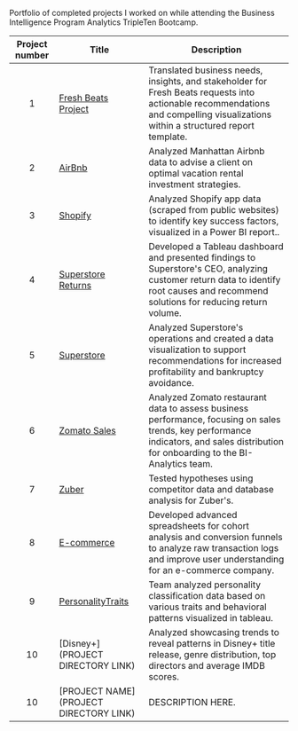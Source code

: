 Portfolio of completed projects I worked on while attending the Business Intelligence Program Analytics TripleTen Bootcamp.

| Project number | Title | Description |
| :-----------: | ----------- |----------- |
| 1 | [Fresh Beats Project](https://github.com/bianca-tech/data-projects/tree/main/fresh%20beats%20project) |Translated business needs, insights, and stakeholder for Fresh Beats requests into actionable recommendations and compelling visualizations within a structured report template. |
| 2 | [AirBnb](https://github.com/bianca-tech/data-projects/tree/main/AirBnb) |Analyzed Manhattan Airbnb data to advise a client on optimal vacation rental investment strategies. |
| 3 | [Shopify](https://github.com/bianca-tech/data-projects/tree/main/Shopify) |Analyzed Shopify app data (scraped from public websites) to identify key success factors, visualized in a Power BI report.. |
| 4 | [Superstore Returns](https://github.com/bianca-tech/data-projects/tree/main/Superstore%20Returns) |Developed a Tableau dashboard and presented findings to Superstore's CEO, analyzing customer return data to identify root causes and recommend solutions for reducing return volume. |
| 5 | [Superstore](https://github.com/bianca-tech/data-projects/tree/main/Superstore) |Analyzed Superstore's operations and created a data visualization to support recommendations for increased profitability and bankruptcy avoidance. |
| 6 | [Zomato Sales](https://github.com/bianca-tech/data-projects/tree/main/Zomato%20sales) | Analyzed Zomato restaurant data to assess business performance, focusing on sales trends, key performance indicators, and sales distribution for onboarding to the BI-Analytics team. |
| 7 | [Zuber](https://github.com/bianca-tech/data-projects/tree/main/Zuber) | Tested hypotheses using competitor data and database analysis for Zuber's. |
| 8 | [E-commerce](https://github.com/bianca-tech/data-projects/tree/main/ecommerce) | Developed advanced spreadsheets for cohort analysis and conversion funnels to analyze raw transaction logs and improve user understanding for an e-commerce company. |
| 9 | [PersonalityTraits](https://github.com/bianca-tech/data-projects/tree/main/personality%20traits) | Team analyzed personality classification data based on various traits and behavioral patterns visualized in tableau. |
| 10| [Disney+](PROJECT DIRECTORY LINK) | Analyzed showcasing trends to reveal patterns in Disney+ title release, genre distribution, top directors   and average IMDB scores. |
| 10| [PROJECT NAME](PROJECT DIRECTORY LINK) | DESCRIPTION HERE. |


